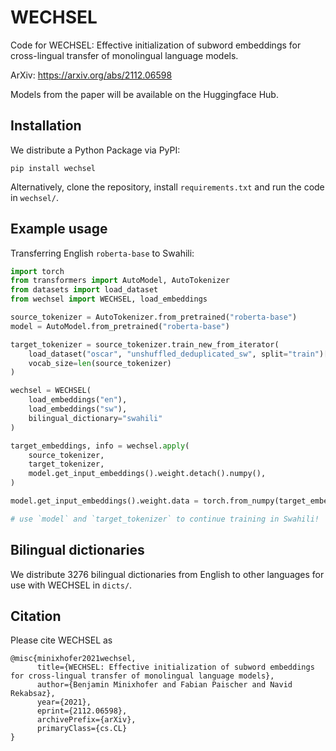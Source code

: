 # WECHSEL
Code for WECHSEL: Effective initialization of subword embeddings for cross-lingual transfer of monolingual language models.

ArXiv: https://arxiv.org/abs/2112.06598

Models from the paper will be available on the Huggingface Hub.

## Installation

We distribute a Python Package via PyPI:

```
pip install wechsel
```

Alternatively, clone the repository, install `requirements.txt` and run the code in `wechsel/`.

## Example usage

Transferring English `roberta-base` to Swahili:

```python
import torch
from transformers import AutoModel, AutoTokenizer
from datasets import load_dataset
from wechsel import WECHSEL, load_embeddings

source_tokenizer = AutoTokenizer.from_pretrained("roberta-base")
model = AutoModel.from_pretrained("roberta-base")

target_tokenizer = source_tokenizer.train_new_from_iterator(
    load_dataset("oscar", "unshuffled_deduplicated_sw", split="train")["text"],
    vocab_size=len(source_tokenizer)
)

wechsel = WECHSEL(
    load_embeddings("en"),
    load_embeddings("sw"),
    bilingual_dictionary="swahili"
)

target_embeddings, info = wechsel.apply(
    source_tokenizer,
    target_tokenizer,
    model.get_input_embeddings().weight.detach().numpy(),
)

model.get_input_embeddings().weight.data = torch.from_numpy(target_embeddings)

# use `model` and `target_tokenizer` to continue training in Swahili!
```

## Bilingual dictionaries

We distribute 3276 bilingual dictionaries from English to other languages for use with WECHSEL in `dicts/`.

## Citation

Please cite WECHSEL as

```
@misc{minixhofer2021wechsel,
      title={WECHSEL: Effective initialization of subword embeddings for cross-lingual transfer of monolingual language models}, 
      author={Benjamin Minixhofer and Fabian Paischer and Navid Rekabsaz},
      year={2021},
      eprint={2112.06598},
      archivePrefix={arXiv},
      primaryClass={cs.CL}
}
```
